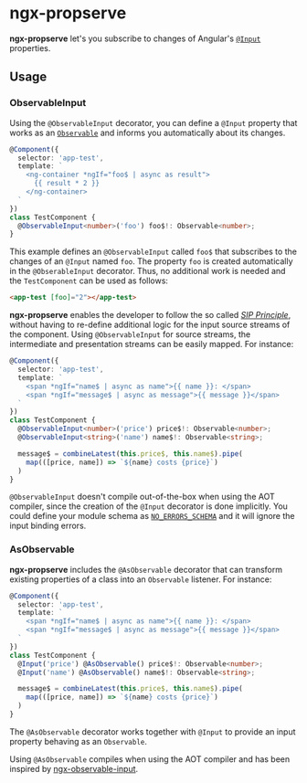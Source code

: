 # ngx-propserve
**ngx-propserve** let's you subscribe to changes of Angular's [`@Input`](https://angular.io/api/core/Input) properties.

## Usage
### ObservableInput
Using the `@ObservableInput` decorator, you can define a `@Input` property that works as an [`Observable`](https://rxjs.dev/guide/observable) and informs you automatically about its changes.

```ts
@Component({
  selector: 'app-test',
  template: `
    <ng-container *ngIf="foo$ | async as result">
      {{ result * 2 }}
    </ng-container>
  `
})
class TestComponent {
  @ObservableInput<number>('foo') foo$!: Observable<number>;
}
```

This example defines an `@ObservableInput` called `foo$` that subscribes to the changes of an `@Input` named `foo`. The property `foo` is created automatically in the `@ObserableInput` decorator. Thus, no additional work is needed and the `TestComponent` can be used as follows:

```html
<app-test [foo]="2"></app-test>
```

**ngx-propserve** enables the developer to follow the so called [*SIP Principle*](https://blog.strongbrew.io/the-sip-principle/), without having to re-define additional logic for the input source streams of the component. Using `@ObservableInput` for source streams, the intermediate and presentation streams can be easily mapped. For instance:

```ts
@Component({
  selector: 'app-test',
  template: `
    <span *ngIf="name$ | async as name">{{ name }}: </span>
    <span *ngIf="message$ | async as message">{{ message }}</span>
  `
})
class TestComponent {
  @ObservableInput<number>('price') price$!: Observable<number>;
  @ObservableInput<string>('name') name$!: Observable<string>;

  message$ = combineLatest(this.price$, this.name$).pipe(
    map(([price, name]) => `${name} costs {price}`)
  )
}
```

`@ObservableInput` doesn't compile out-of-the-box when using the AOT compiler, since the creation of the `@Input` decorator is done implicitly. You could define your module schema as [`NO_ERRORS_SCHEMA`](https://angular.io/api/core/NO_ERRORS_SCHEMA) and it will ignore the
input binding errors.

### AsObservable
**ngx-propserve** includes the `@AsObservable` decorator that can transform existing properties of a class into an `Observable` listener. For instance:

```ts
@Component({
  selector: 'app-test',
  template: `
    <span *ngIf="name$ | async as name">{{ name }}: </span>
    <span *ngIf="message$ | async as message">{{ message }}</span>
  `
})
class TestComponent {
  @Input('price') @AsObservable() price$!: Observable<number>;
  @Input('name') @AsObservable() name$!: Observable<string>;

  message$ = combineLatest(this.price$, this.name$).pipe(
    map(([price, name]) => `${name} costs {price}`)
  )
}
```

The `@AsObservable` decorator works together with `@Input` to provide an input property behaving as an `Observable`.

Using `@AsObservable` compiles when using the AOT compiler and has been inspired by [ngx-observable-input](https://github.com/Futhark/ngx-observable-input).